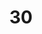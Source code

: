 ---
title: "30"
imageurl: "../src/content/assets/30.webp"
dwnurl: "https://imgs1.thamizhnation.org/30.jpg"
tags: ['thalaivar']
---